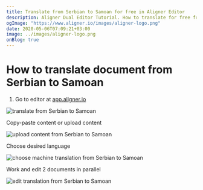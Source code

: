 ```yaml
---
title: Translate from Serbian to Samoan for free in Aligner Editor
description: Aligner Dual Editor Tutorial. How to translate for free from Serbian to Samoan. Aligner is multilingual document management platform. 
ogImage: "https://www.aligner.io/images/aligner-logo.png"
date: 2020-05-06T07:09:21+03:00
image: ../images/aligner-logo.png
onBlog: true
---
```


# How to translate document from Serbian to Samoan

1. Go to editor at [app.aligner.io](https://app.aligner.io "Aligner App web page")

![translate from Serbian to Samoan](../aligner-blank-editor.png "translate from Serbian to Samoan")

Copy-paste content or upload content

![upload content from Serbian to Samoan](../aligner-uploaded-document.png "upload content from Serbian to Samoan")

Choose desired language

![choose machine translation from Serbian to Samoan](../aligner-language-dropdown.png "choose machine translation from Serbian to Samoan")

Work and edit 2 documents in parallel

![edit translation from Serbian to Samoan](../aligner-double-sitded-editor.png "edit translation from Serbian to Samoan")

